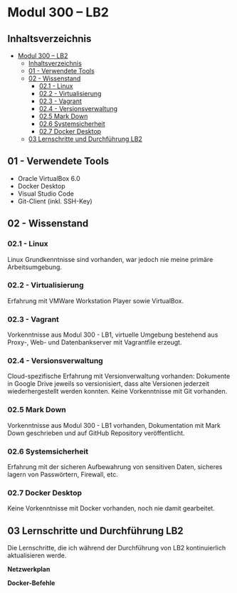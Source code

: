 # Modul 300 – LB2

## Inhaltsverzeichnis
- [Modul 300 – LB2](#modul-300-%E2%80%93-lb2)
  - [Inhaltsverzeichnis](#inhaltsverzeichnis)
  - [01 - Verwendete Tools](#01---verwendete-tools)
  - [02 - Wissenstand](#02---wissenstand)
    - [02.1 - Linux](#021---linux)
    - [02.2 - Virtualisierung](#022---virtualisierung)
    - [02.3 - Vagrant](#023---vagrant)
    - [02.4 - Versionsverwaltung](#024---versionsverwaltung)
    - [02.5 Mark Down](#025-mark-down)
    - [02.6 Systemsicherheit](#026-systemsicherheit)
    - [02.7 Docker Desktop](#027-docker-desktop)
  - [03 Lernschritte und Durchführung LB2](#03-lernschritte-und-durchf%C3%BChrung-lb2)


## 01 - Verwendete Tools
* Oracle VirtualBox 6.0
* Docker Desktop
* Visual Studio Code
* Git-Client (inkl. SSH-Key)
  
## 02 - Wissenstand

### 02.1 - Linux
Linux Grundkenntnisse sind vorhanden, war jedoch nie meine primäre Arbeitsumgebung.

### 02.2 - Virtualisierung
Erfahrung mit VMWare Workstation Player sowie VirtualBox.

### 02.3 - Vagrant
Vorkenntnisse aus Modul 300 - LB1, virtuelle Umgebung bestehend aus Proxy-, Web- und Datenbankserver mit Vagrantfile erzeugt.  

### 02.4 - Versionsverwaltung
Cloud-spezifische Erfahrung mit Versionverwaltung vorhanden: Dokumente in Google Drive jeweils so versionisiert, dass alte Versionen jederzeit wiederhergestellt werden konnten.
Keine Vorkenntnisse mit Git vorhanden.

### 02.5 Mark Down
Vorkenntnisse aus Modul 300 - LB1 vorhanden, Dokumentation mit Mark Down geschrieben und auf GitHub Repository veröffentlicht.

### 02.6 Systemsicherheit
Erfahrung mit der sicheren Aufbewahrung von sensitiven Daten, sicheres lagern von Passwörtern, Firewall, etc.  

### 02.7 Docker Desktop
Keine Vorkenntnisse mit Docker vorhanden, noch nie damit gearbeitet.

## 03 Lernschritte und Durchführung LB2
Die Lernschritte, die ich während der Durchführung von LB2 kontinuierlich aktualisieren werde.

**Netzwerkplan** 

**Docker-Befehle**  
